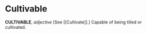 # Cultivable

**CULTIVABLE**, _adjective_ \[See [[Cultivate]].\] Capable of being tilled or cultivated.